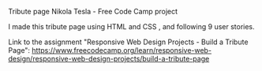 Tribute page Nikola Tesla - Free Code Camp project


I made this tribute page using HTML and CSS , and following 9 user stories.

Link to the assignment "Responsive Web Design Projects - Build a Tribute Page": 
https://www.freecodecamp.org/learn/responsive-web-design/responsive-web-design-projects/build-a-tribute-page
